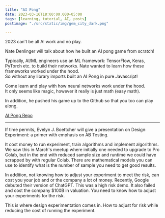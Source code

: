 ```yaml
---
title: "AI Pong"
date: 2023-03-16T18:00:00.000+05:00
tags: [learning, tutorial, AI, posts]
postimage: "./src/static/img/gem_city_dark.png"

---
```


2023 can't be all AI work and no play.

Nate Denlinger will talk about how he built an AI pong game from scratch!

Typically, AI/ML engineers use an ML framework: TensorFlow, Keras, PyTorch etc. to build their networks.
Nate wanted to learn how these frameworks worked under the hood.  
So without any library imports built an 
AI Pong in pure Javascript!  

Come learn and play with how neural networks work under the hood.  
It only seems like magic, however it really is just math (easy math).  

In addition, he pushed his game up to the Github so that you too can play along.

[AI Pong Repo](https://github.com/pitchinnate/AiPong)

---

If time permits, Evelyn J. Boettcher will give a presentation on Design Experiment: a primer with emphasis on AB Testing.  

It cost money to run experiment, train algorithms and implement algorithms.  We saw this in March's meetup where initially one needed to upgrade to Pro Colab, but in the end with reduced sample size and runtime we could have scrapped by with regular Colab.  There are mathematical models you can use to identify what is the number of sample you need to get good results.

In addition, not knowing how to adjust your experiment to meet the risk, can cost you your job and or the company a lot of money.  Recently, Google debuted their version of ChatGPT.  This was a high risk demo. It also failed and cost the company $100B in valuation.  You need to know how to adjust your experiments for the risk. 

This is where design experimentation comes in.  How to adjust for risk while reducing the cost of running the experiment.

